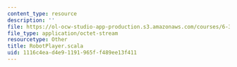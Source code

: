 ```yaml
---
content_type: resource
description: ''
file: https://ol-ocw-studio-app-production.s3.amazonaws.com/courses/6-370-the-battlecode-programming-competition-january-iap-2013/1116c4ead4e91191965ff489ee13f411_RobotPlayer.scala
file_type: application/octet-stream
resourcetype: Other
title: RobotPlayer.scala
uid: 1116c4ea-d4e9-1191-965f-f489ee13f411
---
```

